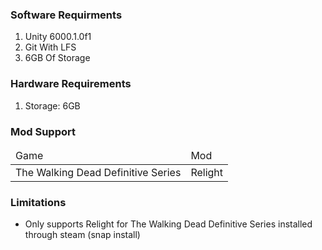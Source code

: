 ### Software Requirments
<ol>
    <li>Unity 6000.1.0f1</li>
    <li>Git With LFS</li>
    <li>6GB Of Storage</li>
</ol>

### Hardware Requirements
<ol>
    <li>Storage: 6GB</li>
</ol>

### Mod Support
<table>
    <thead>
        <td>Game</td>
        <td>Mod</td>
    </thead>
    <tbody>
        <tr>
            <td>The Walking Dead Definitive Series</td>
            <td>Relight</td>
        </tr>
    </tbody>
</table>

### Limitations
<ul>
    <li>Only supports Relight for The Walking Dead Definitive Series installed through steam (snap install)</li>
</ul>